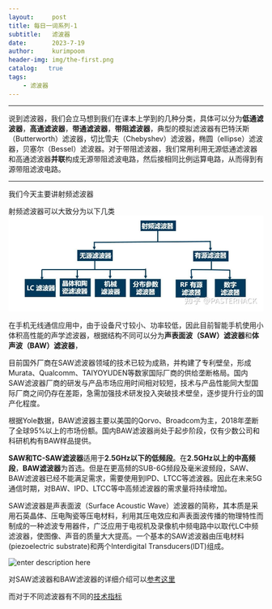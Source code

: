 ```yaml
---
layout:     post
title: 每日一词系列-1
subtitle:   滤波器
date:       2023-7-19
author:     kurimpoom
header-img: img/the-first.png
catalog:   true
tags: 
    - 滤波器
---
```





----------
说到滤波器，我们会立马想到我们在课本上学到的几种分类，具体可以分为**低通滤波器**，**高通滤波器**，**带通滤波器**，**带阻滤波器**，典型的模拟滤波器有巴特沃斯（Butterworth）滤波器，切比雪夫（Chebyshev）滤波器，椭圆（ellipse）滤波器，贝塞尔（Bessel）滤波器。对于带阻滤波器，我们常用利用无源低通滤波器和高通滤波器**并联**构成无源带阻滤波电路，然后接相同比例运算电路，从而得到有源带阻滤波电路。
  
----------
我们今天主要讲射频滤波器

射频滤波器可以大致分为以下几类
![RF分类](https://github.com/Kurimpoom/kurimpoom.github.io/blob/master/img/images/post-daily-1.jpg?raw=true)

在手机无线通信应用中，由于设备尺寸较小、功率较低，因此目前智能手机使用小体积高性能的声学滤波器，根据结构不同可以分为**声表面波（SAW）滤波器**和**体声波（BAW）滤波器**，

目前国外厂商在SAW滤波器领域的技术已较为成熟，并构建了专利壁垒，形成Murata、Qualcomm、TAIYOYUDEN等数家国际厂商的供给垄断格局。国内SAW滤波器厂商的研发与产品市场应用时间相对较短，技术与产品性能同大型国际厂商之间仍存在差距，急需加强技术研发投入突破技术壁垒，逐步提升行业的国产化程度。

根据Yole数据，BAW滤波器主要以美国的Qorvo、Broadcom为主，2018年垄断了全球95%以上的市场份额。国内BAW滤波器尚处于起步阶段，仅有少数公司和科研机构有BAW样品提供。

**SAW和TC-SAW滤波器**适用于**2.5GHz以下的低频段**。在**2.5GHz以上的中高频段**，**BAW滤波器**为首选。但是在更高频的SUB-6G频段及毫米波频段，SAW、BAW滤波器已经不能满足需求，需要使用到IPD、LTCC等滤波器。因此在未来5G通信时期，对BAW、IPD、LTCC等中高频滤波器的需求量将持续增加。

SAW滤波器是声表面波（Surface Acoustic Wave）滤波器的简称，其本质是采用石英晶体、压电陶瓷等压电材料，利用其压电效应和声表面波传播的物理特性而制成的一种滤波专用器件，广泛应用于电视机及录像机中频电路中以取代LC中频滤波器，使图像、声音的质量大大提高。一个基本的SAW滤波器由压电材料(piezoelectric substrate)和两个Interdigital Transducers(IDT)组成。

![enter description here](https://pic1.zhimg.com/v2-bc96b648d76cbc0b4fbd9c404e116054_r.jpg)

对SAW滤波器和BAW滤波器的详细介绍可以[参考这里](https://zhuanlan.zhihu.com/p/572127432)

而对于不同滤波器有不同的[技术指标](https://zhuanlan.zhihu.com/p/432094925)